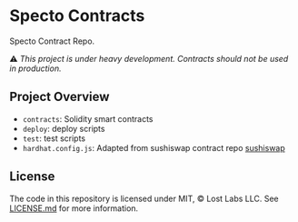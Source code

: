 # Specto Contracts

Specto Contract Repo.

⚠️ _This project is under heavy development. Contracts should not be 
used in production._

## Project Overview

- `contracts`: Solidity smart contracts
- `deploy`: deploy scripts 
- `test`: test scripts
- `hardhat.config.js`: Adapted from sushiswap contract repo [sushiswap](https://github.com/sushiswap/sushiswap)

## License

The code in this repository is licensed under MIT, &copy; Lost Labs LLC. See <a href="LICENSE.md">LICENSE.md</a> for more information.
